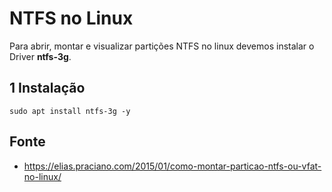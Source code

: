 NTFS no Linux
============================================

Para abrir, montar e visualizar partições NTFS no linux devemos instalar o Driver **ntfs-3g**.

1 Instalação
---------------------------------------------

`sudo apt install ntfs-3g -y`

Fonte
---------------------------------------------

* <https://elias.praciano.com/2015/01/como-montar-particao-ntfs-ou-vfat-no-linux/>
